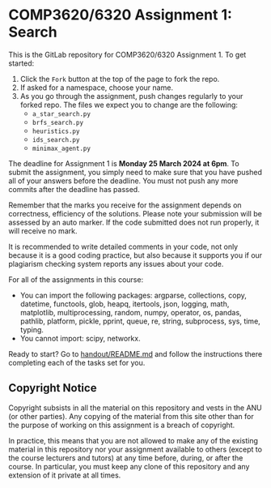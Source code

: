# COMP3620/6320 Assignment 1: Search

This is the GitLab repository for COMP3620/6320 Assignment 1. To get started:

1. Click the `Fork` button at the top of the page to fork the repo.
2. If asked for a namespace, choose your name.
3. As you go through the assignment, push changes regularly to your forked
   repo. The files we expect you to change are the following:
   - `a_star_search.py`
   - `brfs_search.py`
   - `heuristics.py`
   - `ids_search.py`
   - `minimax_agent.py`

The deadline for Assignment 1 is **Monday 25 March 2024 at 6pm**. To submit the
assignment, you simply need to make sure that you have pushed all of your
answers before the deadline. You must not push any more commits after the
deadline has passed.

Remember that the marks you receive for the assignment depends on correctness,
efficiency of the solutions. Please note your submission will be assessed by an
auto marker. If the code submitted does not run properly, it will receive no mark.

It is recommended to write detailed comments in your code, not only because
it is a good coding practice, but also because it supports you if our plagiarism
checking system reports any issues about your code.   

For all of the assignments in this course:

- You can import the following packages: argparse, collections, copy, datetime,
  functools, glob, heapq, itertools, json, logging, math, matplotlib,
  multiprocessing, random, numpy, operator, os, pandas, pathlib, platform,
  pickle, pprint, queue, re, string, subprocess, sys, time, typing.
- You cannot import: scipy, networkx.

Ready to start? Go to [handout/README.md](handout/README.md) and follow the
instructions there completing each of the tasks set for you.

## Copyright Notice

Copyright subsists in all the material on this repository and vests in the ANU
(or other parties). Any copying of the material from this site other than for
the purpose of working on this assignment is a breach of copyright.

In practice, this means that you are not allowed to make any of the existing
material in this repository nor your assignment available to others (except to
the course lecturers and tutors) at any time before, during, or after the
course. In particular, you must keep any clone of this repository and any
extension of it private at all times.

